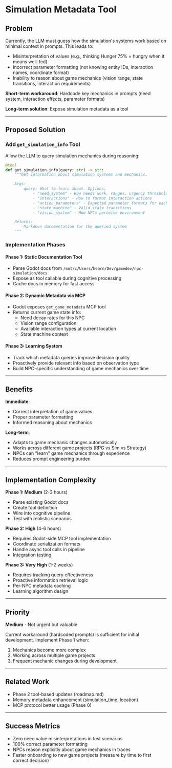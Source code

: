 # Simulation Metadata Tool

## Problem

Currently, the LLM must guess how the simulation's systems work based on minimal context in prompts. This leads to:
- Misinterpretation of values (e.g., thinking Hunger 75% = hungry when it means well-fed)
- Incorrect parameter formatting (not knowing entity IDs, interaction names, coordinate format)
- Inability to reason about game mechanics (vision range, state transitions, interaction requirements)

**Short-term workaround**: Hardcode key mechanics in prompts (need system, interaction effects, parameter formats)

**Long-term solution**: Expose simulation metadata as a tool

---

## Proposed Solution

### Add `get_simulation_info` Tool

Allow the LLM to query simulation mechanics during reasoning:

```python
@tool
def get_simulation_info(query: str) -> str:
    """Get information about simulation systems and mechanics.

    Args:
        query: What to learn about. Options:
            - "need_system" - How needs work, ranges, urgency thresholds
            - "interactions" - How to format interaction actions
            - "action_parameters" - Expected parameter formats for each action
            - "state_machine" - Valid state transitions
            - "vision_system" - How NPCs perceive environment

    Returns:
        Markdown documentation for the queried system
    """
```

### Implementation Phases

#### Phase 1: Static Documentation Tool
- Parse Godot docs from `/mnt/c/Users/hearn/Dev/gamedev/npc-simulation/docs`
- Expose as tool callable during cognitive processing
- Cache docs in memory for fast access

#### Phase 2: Dynamic Metadata via MCP
- Godot exposes `get_game_metadata` MCP tool
- Returns current game state info:
  - Need decay rates for this NPC
  - Vision range configuration
  - Available interaction types at current location
  - State machine context

#### Phase 3: Learning System
- Track which metadata queries improve decision quality
- Proactively provide relevant info based on observation type
- Build NPC-specific understanding of game mechanics over time

---

## Benefits

**Immediate**:
- Correct interpretation of game values
- Proper parameter formatting
- Informed reasoning about mechanics

**Long-term**:
- Adapts to game mechanic changes automatically
- Works across different game projects (RPG vs Sim vs Strategy)
- NPCs can "learn" game mechanics through experience
- Reduces prompt engineering burden

---

## Implementation Complexity

**Phase 1: Medium** (2-3 hours)
- Parse existing Godot docs
- Create tool definition
- Wire into cognitive pipeline
- Test with realistic scenarios

**Phase 2: High** (4-6 hours)
- Requires Godot-side MCP tool implementation
- Coordinate serialization formats
- Handle async tool calls in pipeline
- Integration testing

**Phase 3: Very High** (1-2 weeks)
- Requires tracking query effectiveness
- Proactive information retrieval logic
- Per-NPC metadata caching
- Learning algorithm design

---

## Priority

**Medium** - Not urgent but valuable

Current workaround (hardcoded prompts) is sufficient for initial development. Implement Phase 1 when:
1. Mechanics become more complex
2. Working across multiple game projects
3. Frequent mechanic changes during development

---

## Related Work

- Phase 2 tool-based updates (roadmap.md)
- Memory metadata enhancement (simulation_time, location)
- MCP protocol better usage (Phase 0)

---

## Success Metrics

- Zero need value misinterpretations in test scenarios
- 100% correct parameter formatting
- NPCs reason explicitly about game mechanics in traces
- Faster onboarding to new game projects (measure by time to first correct decision)
